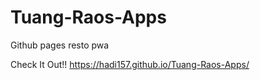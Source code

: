 # Tuang-Raos-Apps
Github pages resto pwa

Check It Out!!
https://hadi157.github.io/Tuang-Raos-Apps/
